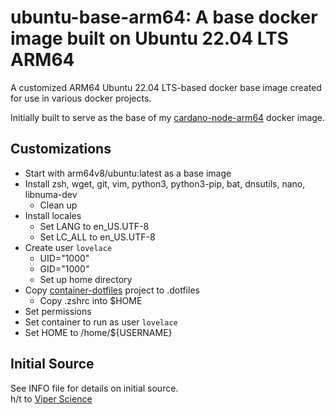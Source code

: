# ubuntu-base-arm64: A base docker image built on Ubuntu 22.04 LTS ARM64
A customized ARM64 Ubuntu 22.04 LTS-based docker base image created for use in various docker projects.

Initially built to serve as the base of my [cardano-node-arm64](https://github.com/brav0charlie/cardano-node-arm64) docker image.

## Customizations
- Start with arm64v8/ubuntu:latest as a base image
- Install zsh, wget, git, vim, python3, python3-pip, bat, dnsutils, nano, libnuma-dev
  - Clean up
- Install locales
  - Set LANG to en_US.UTF-8
  - Set LC_ALL to en_US.UTF-8
- Create user `lovelace`
  - UID="1000"
  - GID="1000"
  - Set up home directory
- Copy [container-dotfiles](https://github.com/brav0charlie/container-dotfiles.git) project to .dotfiles
  - Copy .zshrc into $HOME
- Set permissions
- Set container to run as user `lovelace`
- Set HOME to /home/${USERNAME}

## Initial Source
See INFO file for details on initial source.  
h/t to [Viper Science](https://gitlab.com/viperscience/docker-containers)
